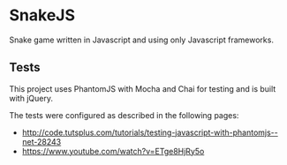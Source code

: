 # SnakeJS
Snake game written in Javascript and using only Javascript frameworks.

## Tests

This project uses PhantomJS with Mocha and Chai for testing and is built with jQuery.

The tests were configured as described in the following pages:
- http://code.tutsplus.com/tutorials/testing-javascript-with-phantomjs--net-28243
- https://www.youtube.com/watch?v=ETge8HjRy5o

